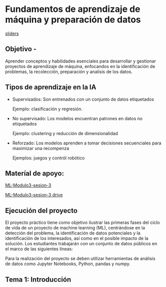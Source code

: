 # Fundamentos de aprendizaje de máquina y preparación de datos

[sliders](https://docs.google.com/presentation/u/0/)

## Objetivo -

Aprender conceptos y habilidades esenciales para desarrollar y gestionar proyectos de aprendizaje de máquina, enfocandos en la identificación de problemas, la recolección, preparación y analisis de los datos.

## Tipos de aprendizaje en la IA

- Supervisados: Son entrenados con un conjunto de datos etiquetados

  Ejemplo: clasificación y regresión.

- No supervisado: Los modelos encuentran patrones en datos no etiquetados

  Ejemplo: clustering y reducción de dimensionalidad

- Reforzado: Los modelos aprenden a tomar decisiones secuenciales para maximizar una recompenza

  Ejemplos: juegos y contról robótico

## Materíal de apoyo:

[ML-Modulo3-sesion-3](./ML%20-%20Módulo%203%20-%20sesión%203_Nuevo.pptx.pdf)

[ML-Modulo3-sesion-3 drive](https://drive.google.com/file/d/1wBU0VwdR61f7IG6sDKwkcnQ6RUuAbt3s/view)

## Ejecución del proyecto

El proyecto práctico tiene como objetivo ilustrar las primeras fases del ciclo de vida de un proyecto de machine learning (ML), centrándose en la detección del problema, la identificación de datos potenciales y la identificación de los interesados, así como en el posible impacto de la solución. Los estudiantes trabajarán con un conjunto de datos públicos en el marco de las siguientes líneas:

Para la realización del proyecto se deben utilizar herramientas de análisis de datos como Jupyter Notebooks, Python, pandas y numpy.

## Tema 1: Introducción

